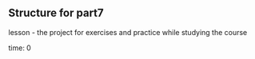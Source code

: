 ## Structure for part7

lesson - the project for exercises and practice while studying the course

time: 0
